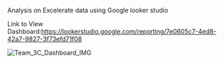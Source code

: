 Analysis on Excelerate data using Google looker studio

Link to View Dashboard:https://lookerstudio.google.com/reporting/7e0605c7-4ed8-42a7-9827-3f73efd71f08


![Team_3C_Dashboard_IMG](https://github.com/VedantDhamale/Excelerate_Internship_Dashboard-/assets/66168936/7d0ec3b5-b93f-4cc6-9c6c-73928bd56f72)
